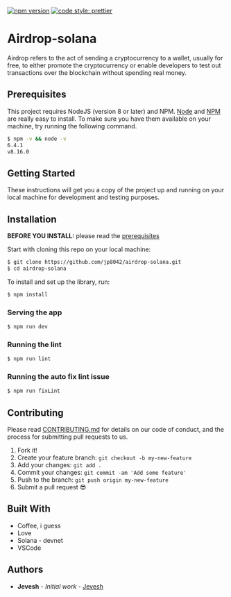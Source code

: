 
[![npm version](https://badge.fury.io/js/angular2-expandable-list.svg)](https://badge.fury.io/js/angular2-expandable-list)
[![code style: prettier](https://img.shields.io/badge/code_style-prettier-ff69b4.svg?style=flat-square)](https://github.com/prettier/prettier)

# Airdrop-solana
Airdrop refers to the act of sending a cryptocurrency to a wallet, usually for free, to either promote the cryptocurrency or enable developers to test out transactions over the blockchain without spending real money.

## Prerequisites

This project requires NodeJS (version 8 or later) and NPM.
[Node](http://nodejs.org/) and [NPM](https://npmjs.org/) are really easy to install.
To make sure you have them available on your machine,
try running the following command.

```sh
$ npm -v && node -v
6.4.1
v8.16.0
```

## Getting Started

These instructions will get you a copy of the project up and running on your local machine for development and testing purposes. 

## Installation

**BEFORE YOU INSTALL:** please read the [prerequisites](#prerequisites)

Start with cloning this repo on your local machine:

```sh
$ git clone https://github.com/jp8042/airdrop-solana.git
$ cd airdrop-solana
```

To install and set up the library, run:

```sh
$ npm install
```
### Serving the app

```sh
$ npm run dev
```

### Running the lint

```sh
$ npm run lint
```

### Running the auto fix lint issue

```sh
$ npm run fixLint
```
## Contributing

Please read [CONTRIBUTING.md](CONTRIBUTING.md) for details on our code of conduct, and the process for submitting pull requests to us.

1.  Fork it!
2.  Create your feature branch: `git checkout -b my-new-feature`
3.  Add your changes: `git add .`
4.  Commit your changes: `git commit -am 'Add some feature'`
5.  Push to the branch: `git push origin my-new-feature`
6.  Submit a pull request :sunglasses:

## Built With

* Coffee, i guess
* Love
* Solana - devnet
* VSCode
## Authors

* **Jevesh** - *Initial work* - [Jevesh](https://github.com/jp8042)
